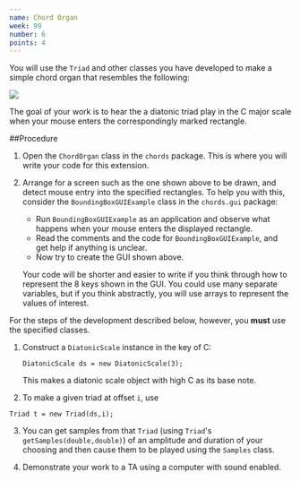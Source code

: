 ```yaml
---
name: Chord Organ
week: 99
number: 6
points: 4
---
```


You will use the `Triad` and other classes you have
developed to make a simple chord organ that resembles the following:

<IMG SRC="../../../extensions/kbd.png">

The goal of your work is to hear the a diatonic triad play in the C major scale when your mouse enters the correspondingly marked rectangle.

##Procedure

1. Open the `ChordOrgan` class in the `chords` package. This is where you will write your code for this extension.
 
2. Arrange for a screen such as the one shown above to be drawn, and detect mouse entry into the specified rectangles. To help you with this, consider the `BoundingBoxGUIExample` class in the `chords.gui` package:

	* Run `BoundingBoxGUIExample` as an application and observe what happens when your mouse enters the displayed rectangle.
	* Read the comments and the code for `BoundingBoxGUIExample`, and get help if anything is unclear.
	* Now try to create the GUI shown above.

	Your code will be shorter and easier to write if you think through how to represent the 8 keys shown in the GUI.  You could use many separate variables, but if you think abstractly, you will use arrays to represent the values of interest.

For the steps of the development described below, however, you **must** use the specified classes.

1. Construct a `DiatonicScale`  instance in the key of C:

	`DiatonicScale ds = new DiatonicScale(3);`

	This makes a diatonic scale object with high C as its base note.

2. To make a given triad at offset `i`, use

`Triad t = new Triad(ds,i);`

3. You can get samples from that `Triad` (using `Triad`\'s `getSamples(double,double)`) of an amplitude and duration of your choosing and then cause them to be played using the `Samples` class.

4. Demonstrate your work to a TA using a computer with sound enabled.
